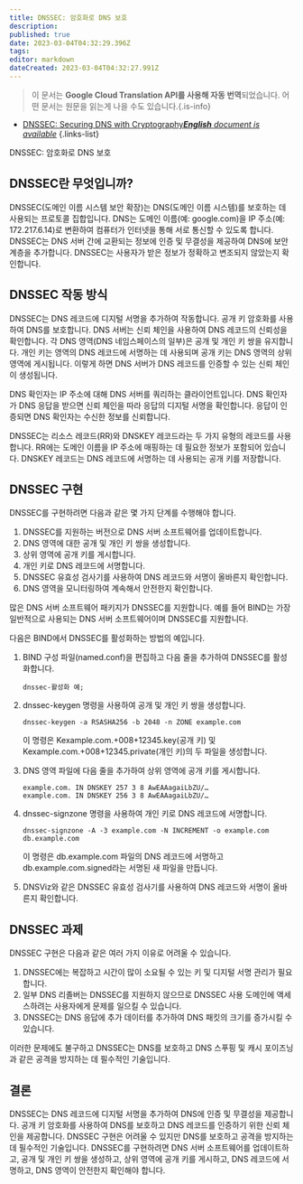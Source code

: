 ```yaml
---
title: DNSSEC: 암호화로 DNS 보호
description: 
published: true
date: 2023-03-04T04:32:29.396Z
tags: 
editor: markdown
dateCreated: 2023-03-04T04:32:27.991Z
---
```


> 이 문서는 **Google Cloud Translation API를 사용해 자동 번역**되었습니다.
어떤 문서는 원문을 읽는게 나을 수도 있습니다.{.is-info}



- [DNSSEC: Securing DNS with Cryptography***English** document is available*](/en/Knowledge-base/Network/dnssec-securing-dns-with-cryptography)
{.links-list}


DNSSEC: 암호화로 DNS 보호

DNSSEC란 무엇입니까?
---------------
DNSSEC(도메인 이름 시스템 보안 확장)는 DNS(도메인 이름 시스템)를 보호하는 데 사용되는 프로토콜 집합입니다. DNS는 도메인 이름(예: google.com)을 IP 주소(예: 172.217.6.14)로 변환하여 컴퓨터가 인터넷을 통해 서로 통신할 수 있도록 합니다. DNSSEC는 DNS 서버 간에 교환되는 정보에 인증 및 무결성을 제공하여 DNS에 보안 계층을 추가합니다. DNSSEC는 사용자가 받은 정보가 정확하고 변조되지 않았는지 확인합니다.

DNSSEC 작동 방식
-----------------
DNSSEC는 DNS 레코드에 디지털 서명을 추가하여 작동합니다. 공개 키 암호화를 사용하여 DNS를 보호합니다. DNS 서버는 신뢰 체인을 사용하여 DNS 레코드의 신뢰성을 확인합니다. 각 DNS 영역(DNS 네임스페이스의 일부)은 공개 및 개인 키 쌍을 유지합니다. 개인 키는 영역의 DNS 레코드에 서명하는 데 사용되며 공개 키는 DNS 영역의 상위 영역에 게시됩니다. 이렇게 하면 DNS 서버가 DNS 레코드를 인증할 수 있는 신뢰 체인이 생성됩니다.

DNS 확인자는 IP 주소에 대해 DNS 서버를 쿼리하는 클라이언트입니다. DNS 확인자가 DNS 응답을 받으면 신뢰 체인을 따라 응답의 디지털 서명을 확인합니다. 응답이 인증되면 DNS 확인자는 수신한 정보를 신뢰합니다.

DNSSEC는 리소스 레코드(RR)와 DNSKEY 레코드라는 두 가지 유형의 레코드를 사용합니다. RR에는 도메인 이름을 IP 주소에 매핑하는 데 필요한 정보가 포함되어 있습니다. DNSKEY 레코드는 DNS 레코드에 서명하는 데 사용되는 공개 키를 저장합니다.

DNSSEC 구현
--------------------
DNSSEC를 구현하려면 다음과 같은 몇 가지 단계를 수행해야 합니다.

1. DNSSEC를 지원하는 버전으로 DNS 서버 소프트웨어를 업데이트합니다.
2. DNS 영역에 대한 공개 및 개인 키 쌍을 생성합니다.
3. 상위 영역에 공개 키를 게시합니다.
4. 개인 키로 DNS 레코드에 서명합니다.
5. DNSSEC 유효성 검사기를 사용하여 DNS 레코드와 서명이 올바른지 확인합니다.
6. DNS 영역을 모니터링하여 계속해서 안전한지 확인합니다.

많은 DNS 서버 소프트웨어 패키지가 DNSSEC를 지원합니다. 예를 들어 BIND는 가장 일반적으로 사용되는 DNS 서버 소프트웨어이며 DNSSEC를 지원합니다.

다음은 BIND에서 DNSSEC를 활성화하는 방법의 예입니다.

1. BIND 구성 파일(named.conf)을 편집하고 다음 줄을 추가하여 DNSSEC를 활성화합니다.

   ```dnssec-활성화 예;```

2. dnssec-keygen 명령을 사용하여 공개 및 개인 키 쌍을 생성합니다.

   ```dnssec-keygen -a RSASHA256 -b 2048 -n ZONE example.com```

   이 명령은 Kexample.com.+008+12345.key(공개 키) 및 Kexample.com.+008+12345.private(개인 키)의 두 파일을 생성합니다.

3. DNS 영역 파일에 다음 줄을 추가하여 상위 영역에 공개 키를 게시합니다.

   ```
   example.com. IN DNSKEY 257 3 8 AwEAAagaiLbZU/…
   example.com. IN DNSKEY 256 3 8 AwEAAagaiLbZU/…
   ```

4. dnssec-signzone 명령을 사용하여 개인 키로 DNS 레코드에 서명합니다.

   ```dnssec-signzone -A -3 example.com -N INCREMENT -o example.com db.example.com```

   이 명령은 db.example.com 파일의 DNS 레코드에 서명하고 db.example.com.signed라는 서명된 새 파일을 만듭니다.

5. DNSViz와 같은 DNSSEC 유효성 검사기를 사용하여 DNS 레코드와 서명이 올바른지 확인합니다.

DNSSEC 과제
-----------------
DNSSEC 구현은 다음과 같은 여러 가지 이유로 어려울 수 있습니다.

1. DNSSEC에는 복잡하고 시간이 많이 소요될 수 있는 키 및 디지털 서명 관리가 필요합니다.
2. 일부 DNS 리졸버는 DNSSEC를 지원하지 않으므로 DNSSEC 사용 도메인에 액세스하려는 사용자에게 문제를 일으킬 수 있습니다.
3. DNSSEC는 DNS 응답에 추가 데이터를 추가하여 DNS 패킷의 크기를 증가시킬 수 있습니다.

이러한 문제에도 불구하고 DNSSEC는 DNS를 보호하고 DNS 스푸핑 및 캐시 포이즈닝과 같은 공격을 방지하는 데 필수적인 기술입니다.

결론
----------
DNSSEC는 DNS 레코드에 디지털 서명을 추가하여 DNS에 인증 및 무결성을 제공합니다. 공개 키 암호화를 사용하여 DNS를 보호하고 DNS 레코드를 인증하기 위한 신뢰 체인을 제공합니다. DNSSEC 구현은 어려울 수 있지만 DNS를 보호하고 공격을 방지하는 데 필수적인 기술입니다. DNSSEC를 구현하려면 DNS 서버 소프트웨어를 업데이트하고, 공개 및 개인 키 쌍을 생성하고, 상위 영역에 공개 키를 게시하고, DNS 레코드에 서명하고, DNS 영역이 안전한지 확인해야 합니다.